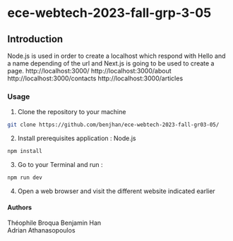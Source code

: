 # ece-webtech-2023-fall-grp-3-05
## Introduction
Node.js is used in order to create a localhost which respond with Hello and a name depending of the url and Next.js is going to be used to create a page.
http://localhost:3000/
http://localhost:3000/about
http://localhost:3000/contacts
http://localhost:3000/articles


### Usage
1. Clone the repository to your machine
``` bash
git clone https://github.com/benjhan/ece-webtech-2023-fall-gr03-05/
```
2. Install prerequisites application : Node.js
```bash 
npm install
```
3. Go to your Terminal and run : 
```bash
npm run dev
```
4. Open a web browser and visit the different website indicated earlier

#### Authors
Théophile Broqua
Benjamin Han    
Adrian Athanasopoulos